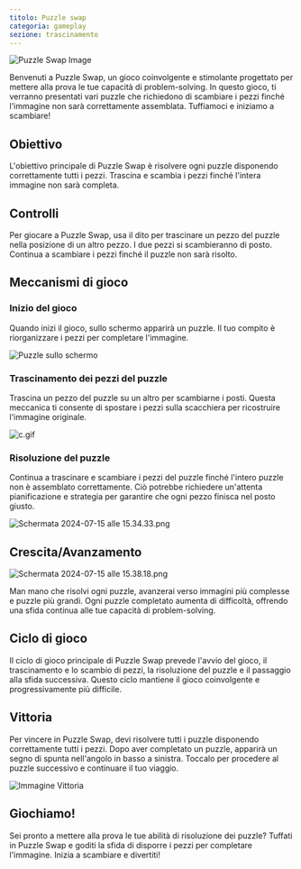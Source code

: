 ```yaml
---
titolo: Puzzle swap
categoria: gameplay
sezione: trascinamento
---
```

![Puzzle Swap Image](https://help.Studycat.com/hc/article_attachments/34916594979097)

Benvenuti a Puzzle Swap, un gioco coinvolgente e stimolante progettato per mettere alla prova le tue capacità di problem-solving. In questo gioco, ti verranno presentati vari puzzle che richiedono di scambiare i pezzi finché l'immagine non sarà correttamente assemblata. Tuffiamoci e iniziamo a scambiare!

## Obiettivo

L'obiettivo principale di Puzzle Swap è risolvere ogni puzzle disponendo correttamente tutti i pezzi. Trascina e scambia i pezzi finché l'intera immagine non sarà completa.

## Controlli

Per giocare a Puzzle Swap, usa il dito per trascinare un pezzo del puzzle nella posizione di un altro pezzo. I due pezzi si scambieranno di posto. Continua a scambiare i pezzi finché il puzzle non sarà risolto.

## Meccanismi di gioco

### Inizio del gioco

Quando inizi il gioco, sullo schermo apparirà un puzzle. Il tuo compito è riorganizzare i pezzi per completare l'immagine.

![Puzzle sullo schermo](https://help.Studycat.com/hc/article_attachments/34916594979097)

### Trascinamento dei pezzi del puzzle

Trascina un pezzo del puzzle su un altro per scambiarne i posti. Questa meccanica ti consente di spostare i pezzi sulla scacchiera per ricostruire l'immagine originale.

![c.gif](https://help.Studycat.com/hc/article_attachments/35085383360281)

### Risoluzione del puzzle

Continua a trascinare e scambiare i pezzi del puzzle finché l'intero puzzle non è assemblato correttamente. Ciò potrebbe richiedere un'attenta pianificazione e strategia per garantire che ogni pezzo finisca nel posto giusto.

![Schermata 2024-07-15 alle 15.34.33.png](https://help.Studycat.com/hc/article_attachments/35085383392153)

## Crescita/Avanzamento

![Schermata 2024-07-15 alle 15.38.18.png](https://help.Studycat.com/hc/article_attachments/35085383395993)

Man mano che risolvi ogni puzzle, avanzerai verso immagini più complesse e puzzle più grandi. Ogni puzzle completato aumenta di difficoltà, offrendo una sfida continua alle tue capacità di problem-solving.

## Ciclo di gioco

Il ciclo di gioco principale di Puzzle Swap prevede l'avvio del gioco, il trascinamento e lo scambio di pezzi, la risoluzione del puzzle e il passaggio alla sfida successiva. Questo ciclo mantiene il gioco coinvolgente e progressivamente più difficile.

## Vittoria

Per vincere in Puzzle Swap, devi risolvere tutti i puzzle disponendo correttamente tutti i pezzi. Dopo aver completato un puzzle, apparirà un segno di spunta nell'angolo in basso a sinistra. Toccalo per procedere al puzzle successivo e continuare il tuo viaggio.

![Immagine Vittoria](https://help.Studycat.com/hc/article_attachments/34916594984473)

## Giochiamo!

Sei pronto a mettere alla prova le tue abilità di risoluzione dei puzzle? Tuffati in Puzzle Swap e goditi la sfida di disporre i pezzi per completare l'immagine. Inizia a scambiare e divertiti!